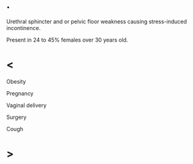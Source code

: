# .

Urethral sphincter and or pelvic floor weakness causing stress-induced incontinence.

Present in 24 to 45% females over 30 years old.

# <

Obesity

Pregnancy

Vaginal delivery

Surgery

Cough

# >
